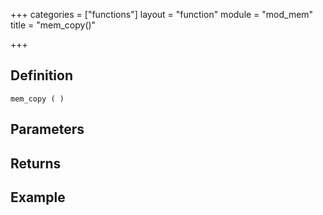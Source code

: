 +++
categories = ["functions"]
layout = "function"
module = "mod_mem"
title = "mem_copy()"

+++

## Definition

    mem_copy ( )

## Parameters

## Returns

## Example
